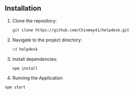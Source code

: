 ## Installation

1. Clone the repository:
   ```bash
   git clone https://github.com/Chinmay41/helpdesk.git
2. Navigate to the project directory:
   ```bash
   cd helpdesk

3. Install dependencies:
   ```bash
   npm install

4. Running the Application
  ```bash
  npm start
